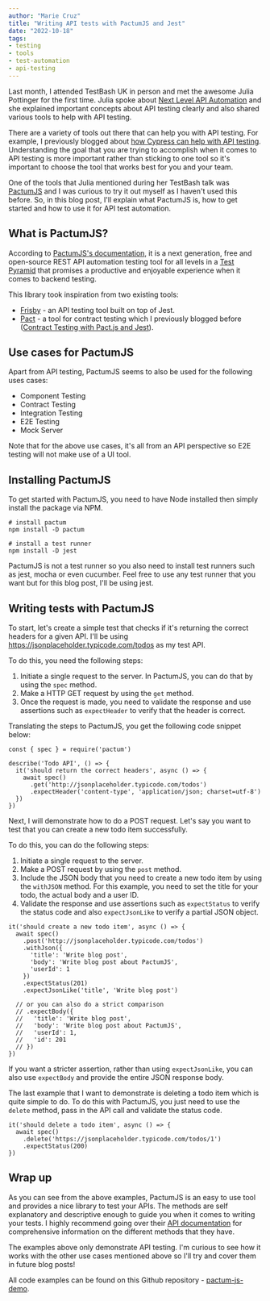 ```yaml
---
author: "Marie Cruz"
title: "Writing API tests with PactumJS and Jest"
date: "2022-10-18"
tags:
- testing
- tools
- test-automation
- api-testing
---
```


Last month, I attended TestBash UK in person and met the awesome Julia Pottinger for the first time. Julia spoke about [Next Level API Automation](https://www.ministryoftesting.com/dojo/lessons/next-level-api-automation) and she explained important concepts about API testing clearly and also shared various tools to help with API testing. 

There are a variety of tools out there that can help you with API testing. For example, I previously blogged about [how Cypress can help with API testing](https://www.testingwithmarie.com/post/api-testing-with-cypress). Understanding the goal that you are trying to accomplish when it comes to API testing is more important rather than sticking to one tool so it's important to choose the tool that works best for you and your team. 

One of the tools that Julia mentioned during her TestBash talk was [PactumJS](https://pactumjs.github.io/) and I was curious to try it out myself as I haven't used this before. So, in this blog post, I'll explain what PactumJS is, how to get started and how to use it for API test automation.

## What is PactumJS?

According to [PactumJS's documentation](https://pactumjs.github.io/introduction/welcome.html#introduction), it is a next generation, free and open-source REST API automation testing tool for all levels in a [Test Pyramid](https://martinfowler.com/articles/practical-test-pyramid.html) that promises a productive and enjoyable experience when it comes to backend testing. 

This library took inspiration from two existing tools:

- [Frisby](https://github.com/vlucas/frisby) - an API testing tool built on top of Jest.
- [Pact](https://docs.pact.io/) - a tool for contract testing which I previously blogged before ([Contract Testing with Pact.js and Jest](https://www.testingwithmarie.com/post/contract-testing-with-pact-js-and-jest)).

## Use cases for PactumJS

Apart from API testing, PactumJS seems to also be used for the following uses cases:

- Component Testing
- Contract Testing
- Integration Testing
- E2E Testing
- Mock Server

Note that for the above use cases, it's all from an API perspective so E2E testing will not make use of a UI tool.

## Installing PactumJS 

To get started with PactumJS, you need to have Node installed then simply install the package via NPM. 

```
# install pactum
npm install -D pactum

# install a test runner
npm install -D jest 
```

PactumJS is not a test runner so you also need to install test runners such as jest, mocha or even cucumber. Feel free to use any test runner that you want but for this blog post, I'll be using jest.

## Writing tests with PactumJS

To start, let's create a simple test that checks if it's returning the correct headers for a given API. I'll be using https://jsonplaceholder.typicode.com/todos as my test API.


To do this, you need the following steps:

1. Initiate a single request to the server. In PactumJS, you can do that by using the `spec` method.
1. Make a HTTP GET request by using the `get` method.
1. Once the request is made, you need to validate the response and use assertions such as `expectHeader` to verify that the header is correct. 

Translating the steps to PactumJS, you get the following code snippet below:

```
const { spec } = require('pactum')

describe('Todo API', () => {
  it('should return the correct headers', async () => {
    await spec()
      .get('http://jsonplaceholder.typicode.com/todos')
      .expectHeader('content-type', 'application/json; charset=utf-8')
  })
})
```

Next, I will demonstrate how to do a POST request. Let's say you want to test that you can create a new todo item successfully.

To do this, you can do the following steps:

1. Initiate a single request to the server.
1. Make a POST request by using the `post` method.
1. Include the JSON body that you need to create a new todo item by using the `withJSON` method. For this example, you need to set the title for your todo, the actual body and a user ID.
1. Validate the response and use assertions such as `expectStatus` to verify the status code and also `expectJsonLike` to verify a partial JSON object.

```
it('should create a new todo item', async () => {
  await spec()
    .post('http://jsonplaceholder.typicode.com/todos')
    .withJson({
      'title': 'Write blog post',
      'body': 'Write blog post about PactumJS',
      'userId': 1
    })
    .expectStatus(201)
    .expectJsonLike('title', 'Write blog post')

  // or you can also do a strict comparison
  // .expectBody({
  //   'title': 'Write blog post',
  //   'body': 'Write blog post about PactumJS',
  //   'userId': 1,
  //   'id': 201
  // })
})
```

If you want a stricter assertion, rather than using `expectJsonLike`, you can also use `expectBody` and provide the entire JSON response body.

The last example that I want to demonstrate is deleting a todo item which is quite simple to do. To do this with PactumJS, you just need to use the `delete` method, pass in the API call and validate the status code.

```
it('should delete a todo item', async () => {
  await spec()
    .delete('https://jsonplaceholder.typicode.com/todos/1')
    .expectStatus(200)
})
```

## Wrap up

As you can see from the above examples, PactumJS is an easy to use tool and provides a nice library to test your APIs. The methods are self explanatory and descriptive enough to guide you when it comes to writing your tests. I highly recommend going over their [API documentation](https://pactumjs.github.io/api/api/table-of-contents.html) for comprehensive information on the different methods that they have.

The examples above only demonstrate API testing. I'm curious to see how it works with the other use cases mentioned above so I'll try and cover them in future blog posts!

All code examples can be found on this Github repository - [pactum-js-demo](https://github.com/mdcruz/pactum-js-demo).

